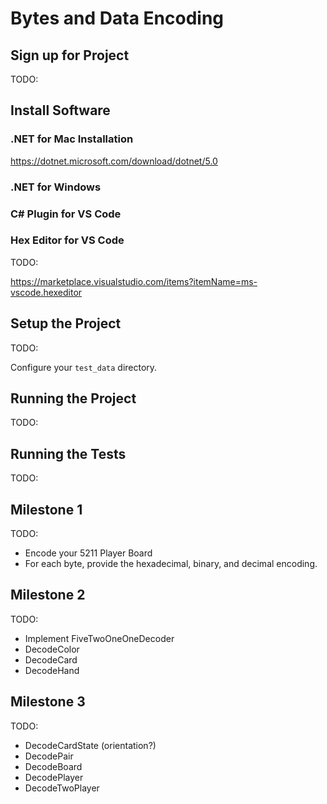 # Bytes and Data Encoding

## Sign up for Project

TODO:

## Install Software

### .NET for Mac Installation
https://dotnet.microsoft.com/download/dotnet/5.0

### .NET for Windows

### C# Plugin for VS Code


### Hex Editor for VS Code

TODO:

https://marketplace.visualstudio.com/items?itemName=ms-vscode.hexeditor

## Setup the Project

TODO:

Configure your `test_data` directory.

## Running the Project

TODO:

## Running the Tests

TODO:

## Milestone 1

TODO:

* Encode your 5211 Player Board
* For each byte, provide the hexadecimal, binary, and decimal encoding.

## Milestone 2

TODO:

* Implement FiveTwoOneOneDecoder
* DecodeColor
* DecodeCard
* DecodeHand

## Milestone 3

TODO: 

* DecodeCardState (orientation?)
* DecodePair
* DecodeBoard
* DecodePlayer
* DecodeTwoPlayer





